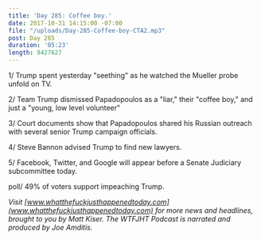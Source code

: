 ```yaml
---
title: 'Day 285: Coffee boy.'
date: 2017-10-31 14:15:00 -07:00
file: "/uploads/Day-285-Coffee-boy-CTA2.mp3"
post: Day 285
duration: '05:23'
length: 9427627
---
```


1/ Trump spent yesterday "seething" as he watched the Mueller probe unfold on TV.

2/ Team Trump dismissed Papadopoulos as a "liar," their "coffee boy," and just a "young, low level volunteer"

3/ Court documents show that Papadopoulos shared his Russian outreach with several senior Trump campaign officials.

4/ Steve Bannon advised Trump to find new lawyers.

5/ Facebook, Twitter, and Google will appear before a Senate Judiciary subcommittee today.

poll/ 49% of voters support impeaching Trump.

*Visit [www.whatthefuckjusthappenedtoday.com](www.whatthefuckjusthappenedtoday.com) for more news and headlines, brought to you by Matt Kiser. The WTFJHT Podcast is narrated and produced by Joe Amditis.*